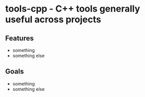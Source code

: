 **tools-cpp** - C++ tools generally useful across projects
==========================================================

## Features ##
* something
* something else

## Goals ##
* something
* something else
